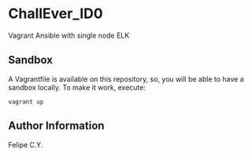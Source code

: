 # ChallEver_ID0
Vagrant Ansible with single node ELK 

Sandbox 
----------------
A Vagrantfile is available on this repository, so, you will be able to have a sandbox locally. To make it work, execute:    
``` 
vagrant up 
```


Author Information
------------------
Felipe C.Y.   
